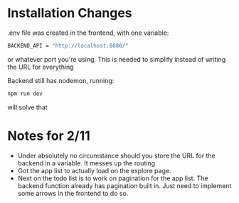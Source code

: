 # Installation Changes
.env file was created in the frontend, with one variable: 
```sh
BACKEND_API = "http://localhost:8080/"
```
or whatever port you're using. This is needed to simplify instead of writing the URL for everything

Backend still has nodemon, running:
```sh
npm run dev
```
will solve that


# Notes for 2/11
- Under absolutely no circumstance should you store the URL for the backend in a variable. It messes up the routing
- Got the app list to actually load on the explore page. 
- Next on the todo list is to work on pagination for the app list. The backend function already has pagination built in. Just need to implement some arrows in the frontend to do so. 